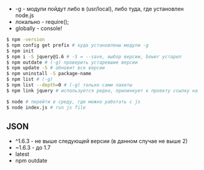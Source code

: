 - -g - модули пойдут либо в (usr/local), либо туда, где установлен node.js
- локально - require();
- globally - console!

```bash
$ npm -version
$ npm config get prefix # куда установлены модули -g
$ npm init
$ npm i -S jquery@1.6 # -S = --save, выбор версии, bower устарел
$ npm outdate # (-g) проверить устаревшие версии
$ npm update -S # обновит все версии
$ npm uninstall -S package-name
$ npm list # (-g)
$ npm list --depth=0 # (-g) только сами пакеты
$ npm link jquery # используется редко, прилинкует к проекту ссылку на глобально установленный пакет
```

```bash
$ node # перейти в среду, где можно работать с js
$ node index.js # run js file
```

## JSON
- ^1.6.3 - не выше следующей версии (в данном случае не выше 2)
- ~1.6.3 - до 1.7
- latest
- npm outdate